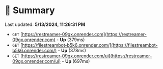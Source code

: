 # 📖 Summary
Last updated: **5/13/2024, 11:26:31 PM**

- `GET` [https://restreamer-09gx.onrender.com](https://restreamer-09gx.onrender.com) - **Up** (379ms)
- `GET` [https://filestreambot-b5k6.onrender.com/](https://filestreambot-b5k6.onrender.com/) - **Up** (378ms)
- `GET` [https://restreamer-09gx.onrender.com/ui](https://restreamer-09gx.onrender.com/ui) - **Up** (697ms)
